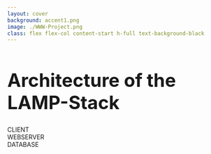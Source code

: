 ```yaml
---
layout: cover
background: accent1.png
image: ./WWW-Project.png
class: flex flex-col content-start h-full text-background-black
---
```


<h1 class="text-center"> Architecture of the LAMP-Stack</h1>

<div class="flex items-center flex-col  text-center grow-0 content-center space-y-8 pt-5">
  <div class="rounded-xl bg-accent-5 p-2">CLIENT</div>
  <mdi:arrow-down-bold class="fill-current text-sm" v-click="1"/>
  <div class="rounded-xl bg-accent-3 p-2" v-click="1">WEBSERVER</div>
  <div class="flex ">
    <mdi:arrow-down-bold class="fill-current text-sm" v-click="3"/>
    <mdi:arrow-down-bold class="fill-current text-sm" v-click="2"/>
    <mdi:arrow-down-bold class="fill-current text-sm" v-click="3"/>
  </div>

  
  <div class="rounded-xl bg-accent-2 p-2" v-click="2">DATABASE</div>
</div>

<style>
h1  {
  font-size: 3em !important;
}
</style>

<Footer
  title="IONOS SE"
  :social="[
    { type: 'gh', username: 'ionos-deploy-now' }
  ]"
/>

<!--
* editors are using the client to gernate the content.
* developers focus on the webserver and database
-->
